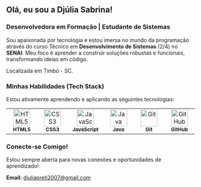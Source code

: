 ## Olá, eu sou a Djúlia Sabrina! 

### Desenvolvedora em Formação | Estudante de Sistemas

Sou apaixonada por tecnologia e estou imersa no mundo da programação através do curso Técnico em **Desenvolvimento de Sistemas** (2/4) no **SENAI**. Meu foco é aprender a construir soluções robustas e funcionais, transformando ideias em código.

Localizada em Timbó - SC.


### Minhas Habilidades (Tech Stack)

Estou ativamente aprendendo e aplicando as seguintes tecnologias:

<table>
  <tr>
    <td align="center" width="90">
      <img src="https://skillicons.dev/icons?i=html" width="45" alt="HTML5" /><br />
      <sub><b>HTML5</b></sub>
    </td>
    <td align="center" width="90">
      <img src="https://skillicons.dev/icons?i=css" width="45" alt="CSS3" /><br />
      <sub><b>CSS3</b></sub>
    </td>
    <td align="center" width="90">
      <img src="https://skillicons.dev/icons?i=js" width="45" alt="JavaScript" /><br />
      <sub><b>JavaScript</b></sub>
    </td>
    <td align="center" width="90">
      <img src="https://skillicons.dev/icons?i=java" width="45" alt="Java" /><br />
      <sub><b>Java</b></sub>
    </td>
    <td align="center" width="90">
      <img src="https://skillicons.dev/icons?i=git" width="45" alt="Git" /><br />
      <sub><b>Git</b></sub>
    </td>
    <td align="center" width="90">
      <img src="https://skillicons.dev/icons?i=github" width="45" alt="GitHub" /><br />
      <sub><b>GitHub</b></sub>
    </td>
  </tr>
</table>

### Conecte-se Comigo!

Estou sempre aberta para novas conexões e oportunidades de aprendizado!

**Email:** djuliapreti2007@gmail.com
